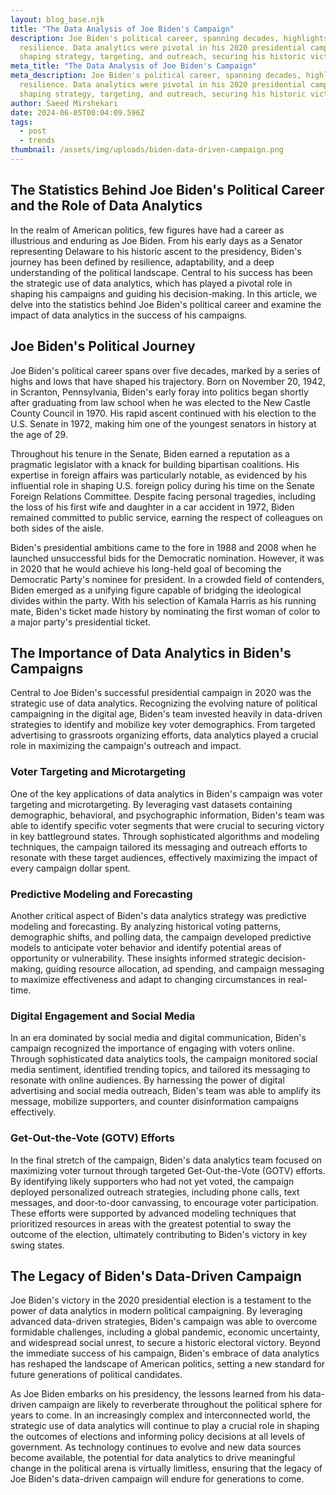 ```yaml
---
layout: blog_base.njk
title: "The Data Analysis of Joe Biden's Campaign"
description: Joe Biden's political career, spanning decades, highlights his
  resilience. Data analytics were pivotal in his 2020 presidential campaign,
  shaping strategy, targeting, and outreach, securing his historic victory.
meta_title: "The Data Analysis of Joe Biden's Campaign"
meta_description: Joe Biden's political career, spanning decades, highlights his
  resilience. Data analytics were pivotal in his 2020 presidential campaign,
  shaping strategy, targeting, and outreach, securing his historic victory.
author: Saeed Mirshekari
date: 2024-06-05T00:04:09.596Z
tags:
  - post
  - trends
thumbnail: /assets/img/uploads/biden-data-driven-campaign.png
---
```

## The Statistics Behind Joe Biden's Political Career and the Role of Data Analytics

In the realm of American politics, few figures have had a career as illustrious and enduring as Joe Biden. From his early days as a Senator representing Delaware to his historic ascent to the presidency, Biden's journey has been defined by resilience, adaptability, and a deep understanding of the political landscape. Central to his success has been the strategic use of data analytics, which has played a pivotal role in shaping his campaigns and guiding his decision-making. In this article, we delve into the statistics behind Joe Biden's political career and examine the impact of data analytics in the success of his campaigns.

## Joe Biden's Political Journey

Joe Biden's political career spans over five decades, marked by a series of highs and lows that have shaped his trajectory. Born on November 20, 1942, in Scranton, Pennsylvania, Biden's early foray into politics began shortly after graduating from law school when he was elected to the New Castle County Council in 1970. His rapid ascent continued with his election to the U.S. Senate in 1972, making him one of the youngest senators in history at the age of 29.

Throughout his tenure in the Senate, Biden earned a reputation as a pragmatic legislator with a knack for building bipartisan coalitions. His expertise in foreign affairs was particularly notable, as evidenced by his influential role in shaping U.S. foreign policy during his time on the Senate Foreign Relations Committee. Despite facing personal tragedies, including the loss of his first wife and daughter in a car accident in 1972, Biden remained committed to public service, earning the respect of colleagues on both sides of the aisle.

Biden's presidential ambitions came to the fore in 1988 and 2008 when he launched unsuccessful bids for the Democratic nomination. However, it was in 2020 that he would achieve his long-held goal of becoming the Democratic Party's nominee for president. In a crowded field of contenders, Biden emerged as a unifying figure capable of bridging the ideological divides within the party. With his selection of Kamala Harris as his running mate, Biden's ticket made history by nominating the first woman of color to a major party's presidential ticket.

## The Importance of Data Analytics in Biden's Campaigns

Central to Joe Biden's successful presidential campaign in 2020 was the strategic use of data analytics. Recognizing the evolving nature of political campaigning in the digital age, Biden's team invested heavily in data-driven strategies to identify and mobilize key voter demographics. From targeted advertising to grassroots organizing efforts, data analytics played a crucial role in maximizing the campaign's outreach and impact.

### Voter Targeting and Microtargeting

One of the key applications of data analytics in Biden's campaign was voter targeting and microtargeting. By leveraging vast datasets containing demographic, behavioral, and psychographic information, Biden's team was able to identify specific voter segments that were crucial to securing victory in key battleground states. Through sophisticated algorithms and modeling techniques, the campaign tailored its messaging and outreach efforts to resonate with these target audiences, effectively maximizing the impact of every campaign dollar spent.

### Predictive Modeling and Forecasting

Another critical aspect of Biden's data analytics strategy was predictive modeling and forecasting. By analyzing historical voting patterns, demographic shifts, and polling data, the campaign developed predictive models to anticipate voter behavior and identify potential areas of opportunity or vulnerability. These insights informed strategic decision-making, guiding resource allocation, ad spending, and campaign messaging to maximize effectiveness and adapt to changing circumstances in real-time.

### Digital Engagement and Social Media

In an era dominated by social media and digital communication, Biden's campaign recognized the importance of engaging with voters online. Through sophisticated data analytics tools, the campaign monitored social media sentiment, identified trending topics, and tailored its messaging to resonate with online audiences. By harnessing the power of digital advertising and social media outreach, Biden's team was able to amplify its message, mobilize supporters, and counter disinformation campaigns effectively.

### Get-Out-the-Vote (GOTV) Efforts

In the final stretch of the campaign, Biden's data analytics team focused on maximizing voter turnout through targeted Get-Out-the-Vote (GOTV) efforts. By identifying likely supporters who had not yet voted, the campaign deployed personalized outreach strategies, including phone calls, text messages, and door-to-door canvassing, to encourage voter participation. These efforts were supported by advanced modeling techniques that prioritized resources in areas with the greatest potential to sway the outcome of the election, ultimately contributing to Biden's victory in key swing states.

## The Legacy of Biden's Data-Driven Campaign

Joe Biden's victory in the 2020 presidential election is a testament to the power of data analytics in modern political campaigning. By leveraging advanced data-driven strategies, Biden's campaign was able to overcome formidable challenges, including a global pandemic, economic uncertainty, and widespread social unrest, to secure a historic electoral victory. Beyond the immediate success of his campaign, Biden's embrace of data analytics has reshaped the landscape of American politics, setting a new standard for future generations of political candidates.

As Joe Biden embarks on his presidency, the lessons learned from his data-driven campaign are likely to reverberate throughout the political sphere for years to come. In an increasingly complex and interconnected world, the strategic use of data analytics will continue to play a crucial role in shaping the outcomes of elections and informing policy decisions at all levels of government. As technology continues to evolve and new data sources become available, the potential for data analytics to drive meaningful change in the political arena is virtually limitless, ensuring that the legacy of Joe Biden's data-driven campaign will endure for generations to come.